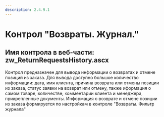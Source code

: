 ```yaml
---
description: 2.4.9.1
---
```


# Контрол "Возвраты. Журнал."

## Имя контрола в веб-части: zw\_ReturnRequestsHistory.ascx

Контрол предназначен для вывода информации о возвратах и отмене позиций из заказа. Для вывода доступно большое количество информации: дата, имя клиента, причина возврата или отмены позиции из заказа, статус заявки на возврат или отмену, также иформация о самом товаре, количестве, комментарии клиента и менеджера, прикрепленные документы. Информация о возврате и отмене позиции из заказа формируется по настройкам в контроле "Возвраты. Фильтр журнала"


